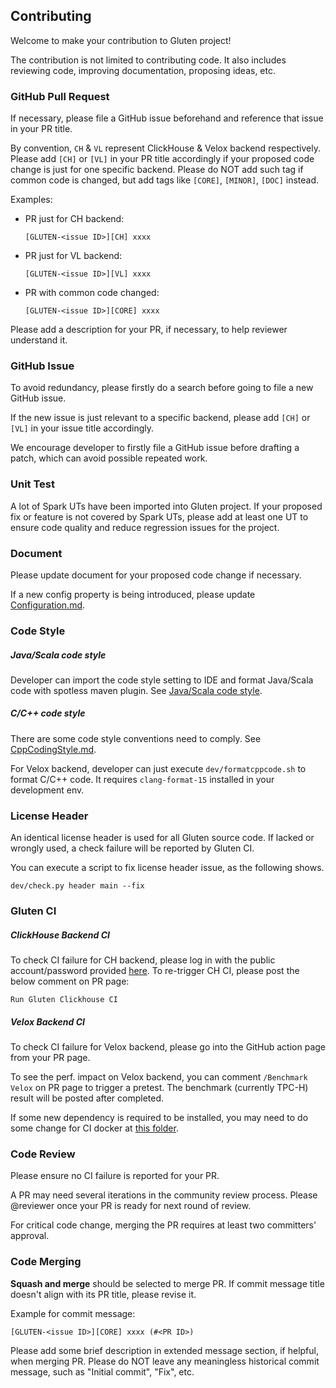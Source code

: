 ## Contributing

Welcome to make your contribution to Gluten project!

The contribution is not limited to contributing code. It also includes reviewing code, improving documentation, proposing ideas, etc.

### GitHub Pull Request

If necessary, please file a GitHub issue beforehand and reference that issue in your PR title.

By convention, `CH` & `VL` represent ClickHouse & Velox backend respectively. Please add `[CH]` or `[VL]` in your PR title
accordingly if your proposed code change is just for one specific backend. Please do NOT add such tag if common code is changed,
but add tags like `[CORE]`, `[MINOR]`, `[DOC]` instead.

Examples:
* PR just for CH backend:

  `[GLUTEN-<issue ID>][CH] xxxx`

* PR just for VL backend:

  `[GLUTEN-<issue ID>][VL] xxxx`

* PR with common code changed:

  `[GLUTEN-<issue ID>][CORE] xxxx`

Please add a description for your PR, if necessary, to help reviewer understand it.

### GitHub Issue

To avoid redundancy, please firstly do a search before going to file a new GitHub issue.

If the new issue is just relevant to a specific backend, please add `[CH]` or `[VL]` in your issue title accordingly.

We encourage developer to firstly file a GitHub issue before drafting a patch, which can avoid possible repeated work.

### Unit Test

A lot of Spark UTs have been imported into Gluten project. If your proposed fix or feature is not covered by Spark UTs,
please add at least one UT to ensure code quality and reduce regression issues for the project.

### Document

Please update document for your proposed code change if necessary.

If a new config property is being introduced, please update [Configuration.md](https://github.com/apache/incubator-gluten/blob/main/docs/Configuration.md).

### Code Style

##### Java/Scala code style
Developer can import the code style setting to IDE and format Java/Scala code with spotless maven plugin. See [Java/Scala code style](https://github.com/apache/incubator-gluten/blob/main/docs/developers/NewToGluten.md#javascala-code-style).

##### C/C++ code style
There are some code style conventions need to comply. See [CppCodingStyle.md](https://github.com/apache/incubator-gluten/blob/main/docs/developers/CppCodingStyle.md).

For Velox backend, developer can just execute `dev/formatcppcode.sh` to format C/C++ code. It requires `clang-format-15`
installed in your development env.

### License Header

An identical license header is used for all Gluten source code. If lacked or wrongly used, a check failure will be reported by Gluten CI.

You can execute a script to fix license header issue, as the following shows.

`dev/check.py header main --fix`

### Gluten CI

##### ClickHouse Backend CI
To check CI failure for CH backend, please log in with the public account/password provided [here](https://github.com/apache/incubator-gluten/blob/main/docs/get-started/ClickHouse.md#new-ci-system).
To re-trigger CH CI, please post the below comment on PR page:

`Run Gluten Clickhouse CI`

##### Velox Backend CI
To check CI failure for Velox backend, please go into the GitHub action page from your PR page.

To see the perf. impact on Velox backend, you can comment `/Benchmark Velox` on PR page to trigger a pretest. The benchmark
(currently TPC-H) result will be posted after completed.

If some new dependency is required to be installed, you may need to do some change for CI docker at [this folder](https://github.com/apache/incubator-gluten/tree/main/tools/gluten-te).

### Code Review

Please ensure no CI failure is reported for your PR.

A PR may need several iterations in the community review process. Please @reviewer once your PR is ready for next round of review.

For critical code change, merging the PR requires at least two committers' approval.

### Code Merging

**Squash and merge** should be selected to merge PR. If commit message title doesn't align with its PR title, please revise it.

Example for commit message:

  `[GLUTEN-<issue ID>][CORE] xxxx (#<PR ID>)`

Please add some brief description in extended message section, if helpful, when merging PR. Please do NOT leave any meaningless
historical commit message, such as "Initial commit", "Fix", etc.
